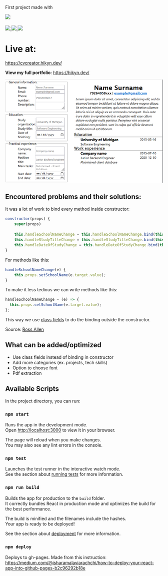First project made with

<a href="https://reactjs.org/">
  <img src="https://img.shields.io/badge/React-20232A?style=for-the-badge&logo=react&logoColor=61DAFB" />
</a>
<br></br>
<a href="https://de.wikipedia.org/wiki/JavaScript">
  <img src="https://img.shields.io/badge/JavaScript-323330?style=for-the-badge&logo=javascript&logoColor=yellow" />
</a>

<a href="https://en.wikipedia.org/wiki/HTML5">
  <img src="https://img.shields.io/badge/HTML5-E34F26?style=for-the-badge&logo=html5&logoColor=white" />
</a>

<a href="https://en.wikipedia.org/wiki/CSS">
  <img src="https://img.shields.io/badge/CSS-239120?&style=for-the-badge&logo=css3&logoColor=white" />
</a>


# Live at:

https://cvcreator.hikyn.dev/

<b>View my full portfolio</b>: https://hikyn.dev/

![Preview of cv-creator](./assets/Screenshot_49.png)

## Encountered problems and their solutions:

It was a lot of work to bind every method inside constructor:

```js
constructor(props) {
    super(props)

    this.handleSchoolNameChange = this.handleSchoolNameChange.bind(this);
    this.handleStudyTitleChange = this.handleStudyTitleChange.bind(this);
    this.handleDateOfStudyChange = this.handleDateOfStudyChange.bind(this);
}
```

For methods like this:

```js
handleSchoolNameChange(e) {
    this.props.setSchoolName(e.target.value);
}
```

To make it less tedious we can write methods like this:

```js
handleSchoolNameChange = (e) => {
  this.props.setSchoolName(e.target.value);
};
```

This way we use [class fields](https://github.com/tc39/proposal-class-fields) to do the binding outside the constructor.

Source: [Ross Allen](https://stackoverflow.com/questions/32192682/react-js-es6-avoid-binding-this-to-every-method)

## What can be added/optimized

- Use class fields instead of binding in constructor
- Add more categories (ex. projects, tech skills)
- Option to choose font
- Pdf extraction

## Available Scripts

In the project directory, you can run:

### `npm start`

Runs the app in the development mode.\
Open [http://localhost:3000](http://localhost:3000) to view it in your browser.

The page will reload when you make changes.\
You may also see any lint errors in the console.

### `npm test`

Launches the test runner in the interactive watch mode.\
See the section about [running tests](https://facebook.github.io/create-react-app/docs/running-tests) for more information.

### `npm run build`

Builds the app for production to the `build` folder.\
It correctly bundles React in production mode and optimizes the build for the best performance.

The build is minified and the filenames include the hashes.\
Your app is ready to be deployed!

See the section about [deployment](https://facebook.github.io/create-react-app/docs/deployment) for more information.

### `npm deploy`

Deploys to gh-pages. Made from this instruction: https://medium.com/@isharamalaviarachchi/how-to-deploy-your-react-app-into-github-pages-b2c96292b18e

